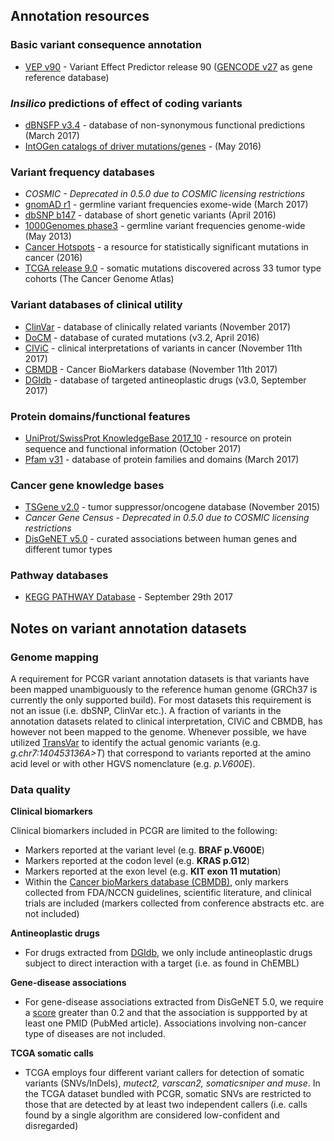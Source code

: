 ## Annotation resources

### Basic variant consequence annotation
  * [VEP v90](http://www.ensembl.org/info/docs/tools/vep/index.html) - Variant Effect Predictor release 90 ([GENCODE v27](https://www.gencodegenes.org/releases/27.html) as gene reference database)

###  *Insilico* predictions of effect of coding variants
  * [dBNSFP v3.4](https://sites.google.com/site/jpopgen/dbNSFP) - database of non-synonymous functional predictions (March 2017)
  * [IntOGen catalogs of driver mutations/genes](https://www.intogen.org/downloads) - (May 2016)

###  Variant frequency databases
  * *COSMIC - Deprecated in 0.5.0 due to COSMIC licensing restrictions*
  * [gnomAD r1](http://exac.broadinstitute.org/) - germline variant frequencies exome-wide (March 2017)
  * [dbSNP b147](http://www.ncbi.nlm.nih.gov/SNP/) - database of short genetic variants (April 2016)
  * [1000Genomes phase3](ftp://ftp.1000genomes.ebi.ac.uk/vol1/ftp/release/20130502/) - germline variant frequencies genome-wide (May 2013)
  * [Cancer Hotspots](http://cancerhotspots.org) - a resource for statistically significant mutations in cancer (2016)
  * [TCGA release 9.0](https://portal.gdc.cancer.gov/) - somatic mutations discovered across 33 tumor type cohorts (The Cancer Genome Atlas)

### Variant databases of clinical utility
  * [ClinVar](http://www.ncbi.nlm.nih.gov/clinvar/) - database of clinically related variants (November 2017)
  * [DoCM](http://docm.genome.wustl.edu) - database of curated mutations (v3.2, April 2016)
  * [CIViC](http://civic.genome.wustl.edu) - clinical interpretations of variants in cancer (November 11th 2017)
  * [CBMDB](http://www.cancergenomeinterpreter.org/biomarkers) - Cancer BioMarkers database (November 11th 2017)
  * [DGIdb](http://dgidb.genome.wustl.edu) - database of targeted antineoplastic drugs (v3.0, September 2017)

### Protein domains/functional features
  * [UniProt/SwissProt KnowledgeBase 2017_10](http://www.uniprot.org) - resource on protein sequence and functional information (October 2017)
  * [Pfam v31](http://pfam.xfam.org) - database of protein families and domains (March 2017)

### Cancer gene knowledge bases
  * [TSGene v2.0](http://bioinfo.mc.vanderbilt.edu/TSGene/) - tumor suppressor/oncogene database (November 2015)
  * *Cancer Gene Census - Deprecated in 0.5.0 due to COSMIC licensing restrictions*
  * [DisGeNET v5.0](http://www.disgenet.org) - curated associations between human genes and different tumor types

### Pathway databases
  * [KEGG PATHWAY Database](http://www.genome.jp/kegg/pathway.htm) - September 29th 2017

## Notes on variant annotation datasets

### Genome mapping

A requirement for PCGR variant annotation datasets is that variants have been mapped unambiguously to the reference human genome (GRCh37 is currently the only supported build). For most datasets this requirement is not an issue (i.e. dbSNP, ClinVar etc.). A fraction of variants in the annotation datasets related to clinical interpretation, CIViC and CBMDB, has however not been mapped to the genome. Whenever possible, we have utilized [TransVar](http://bioinformatics.mdanderson.org/transvarweb/) to identify the actual genomic variants (e.g. _g.chr7:140453136A>T_) that correspond to variants reported at the amino acid level or with other HGVS nomenclature (e.g. _p.V600E_).

### Data quality

__Clinical biomarkers__

Clinical biomarkers included in PCGR are limited to the following:

* Markers reported at the variant level (e.g. __BRAF p.V600E__)
* Markers reported at the codon level (e.g. __KRAS p.G12__)
* Markers reported at the exon level (e.g. __KIT exon 11 mutation__)
* Within the [Cancer bioMarkers database (CBMDB)](https://www.cancergenomeinterpreter.org/biomarkers), only markers collected from FDA/NCCN guidelines, scientific literature, and clinical trials are included (markers collected from conference abstracts etc. are not included)

__Antineoplastic drugs__

- For drugs extracted from [DGIdb](http://dgidb.genome.wustl.edu), we only include antineoplastic drugs subject to direct interaction with a target (i.e. as found in ChEMBL)

__Gene-disease associations__

- For gene-disease associations extracted from DisGeNET 5.0, we require a [score](http://www.disgenet.org/web/DisGeNET/menu/dbinfo#score) greater than 0.2 and that the association is suppported by at least one PMID (PubMed article). Associations involving non-cancer type of diseases are not included.

__TCGA somatic calls__

- TCGA employs four different variant callers for detection of somatic variants (SNVs/InDels), _mutect2, varscan2, somaticsniper and muse_. In the TCGA dataset bundled with PCGR, somatic SNVs are restricted to those that are detected by at least two independent callers (i.e. calls found by a single algorithm are considered low-confident and disregarded)

<!--__COSMIC variants__

The COSMIC dataset that is part of the PCGR annotation bundle is the subset of variants that satisfy the following criteria:

* __Mutation somatic status__ is either '_confirmed_somatic_' or '_reported_in_another_cancer_sample_as_somatic_'.
* __Site/histology__ must be known and the sample must come from a malignant tumor (i.e. not polyps/adenomas, which are also found in COSMIC)-->
